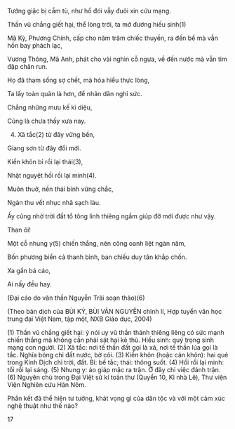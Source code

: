 Tướng giặc bị cầm tù, như hổ đói vẫy đuôi xin cứu mạng.

Thần vũ chẳng giết hại, thể lòng trời, ta mở đường hiếu sinh(1)

Mã Kỳ, Phương Chính, cấp cho năm trăm chiếc thuyền, ra đến bể mà vẫn hồn bay phách lạc,

Vương Thông, Mã Anh, phát cho vài nghìn cỗ ngựa, về đến nước mà vẫn tim đập chân run.

Họ đã tham sống sợ chết, mà hóa hiểu thực lòng,

Ta lấy toàn quân là hơn, để nhân dân nghỉ sức.

Chẳng những mưu kế kì diệu,

Cũng là chưa thấy xưa nay.

4. Xã tắc(2) từ đây vững bền,

Giang sơn từ đây đổi mới.

Kiền khôn bỉ rồi lại thái(3),

Nhật nguyệt hối rồi lại minh(4).

Muôn thuở, nền thái bình vững chắc,

Ngàn thu vết nhục nhã sạch làu.

Ấy cũng nhờ trời đất tổ tông linh thiêng ngầm giúp đỡ mới được như vậy.

Than ôi!

Một cỗ nhung y(5) chiến thắng, nên công oanh liệt ngàn năm,

Bốn phương biển cả thanh bình, ban chiếu duy tân khắp chốn.

Xa gần bá cáo,

Ai nấy đều hay.

(Đại cáo do văn thần Nguyễn Trãi soạn thảo)(6)

(Theo bản dịch của BÙI KỶ, BÙI VĂN NGUYÊN chỉnh lí,
Hợp tuyển văn học trung đại Việt Nam, tập một, NXB Giáo dục, 2004)

(1) Thần vũ chẳng giết hại: ý nói uy vũ thần thánh thiêng liêng có sức mạnh chiến thắng mà không cần phải sát hại kẻ thù. Hiếu sinh: quý trọng sinh mạng con người.
(2) Xã tắc: nơi tế thần đất gọi là xã, nơi tế thần lúa gọi là tắc. Nghĩa bóng chỉ đất nước, bờ cõi.
(3) Kiền khôn (hoặc càn khôn): hai quẻ trong Kinh Dịch chỉ trời, đất. Bỉ: bế tắc; thái: thông suốt.
(4) Hối rồi lại minh: tối rồi lại sáng.
(5) Nhung y: áo giáp mặc ra trận. Ở đây chỉ việc đánh trận.
(6) Nguyên chú trong Đại Việt sử kí toàn thư (Quyển 10, Kỉ nhà Lê), Thư viện Viện Nghiên cứu Hán Nôm.

Phần kết đã thể hiện tư tưởng, khát vọng gì của dân tộc và với một cảm xúc nghệ thuật như thế nào?

17